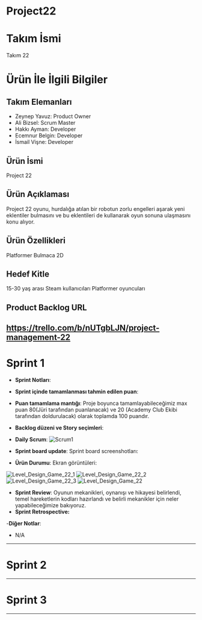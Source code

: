 # Project22

# **Takım İsmi**

Takım 22

# Ürün İle İlgili Bilgiler

## Takım Elemanları

- Zeynep Yavuz: Product Owner
- Ali Bizsel: Scrum Master
- Hakkı Ayman: Developer
- Ecemnur Belgin: Developer
- İsmail Vişne: Developer

## Ürün İsmi
Project 22

## Ürün Açıklaması
Project 22 oyunu, hurdalığa atılan bir robotun zorlu engelleri aşarak yeni eklentiler bulmasını ve bu eklentileri de kullanarak oyun sonuna ulaşmasını konu alıyor.

## Ürün Özellikleri
Platformer
Bulmaca
2D


## Hedef Kitle
15-30 yaş arası
Steam kullanıcıları
Platformer oyuncuları


## Product Backlog URL

https://trello.com/b/nUTgbLJN/project-management-22
---

# Sprint 1

- **Sprint Notları**: 

- **Sprint içinde tamamlanması tahmin edilen puan**: 

- **Puan tamamlama mantığı**: Proje boyunca tamamlayabileceğimiz max puan 80(Jüri tarafından puanlanacak) ve 20 (Academy Club Ekibi tarafından doldurulacak) olarak toplamda 100 puandır.

- **Backlog düzeni ve Story seçimleri**: 

- **Daily Scrum**: 
![Scrum1](https://user-images.githubusercontent.com/71822456/167259858-aa74f523-31c5-44b0-9b16-d08f3616296f.png)

- **Sprint board update**: Sprint board screenshotları: 

- **Ürün Durumu**: Ekran görüntüleri:

![Level_Design_Game_22_1](https://user-images.githubusercontent.com/71822456/167259949-9ba2c256-6ed0-4b6d-af22-6f31ebd8b102.jpg)
![Level_Design_Game_22_2](https://user-images.githubusercontent.com/71822456/167259951-3ea1c9fe-c813-48c3-bb48-e3ac91e73108.jpg)
![Level_Design_Game_22_3](https://user-images.githubusercontent.com/71822456/167259954-889efc7d-69ac-404a-aecf-deb5cfeda52f.jpg)
![Level_Design_Game_22](https://user-images.githubusercontent.com/71822456/167259945-6c0c3cd4-e446-4570-8285-df11c46742c3.jpg)
- **Sprint Review**: 
Oyunun mekanikleri, oynanışı ve hikayesi belirlendi, temel hareketlerin kodları hazırlandı ve belirli mekanikler için neler yapabileceğimize bakıyoruz. 
- **Sprint Retrospective:**

-**Diğer Notlar**:
- N/A

---

# Sprint 2


---

# Sprint 3

---
